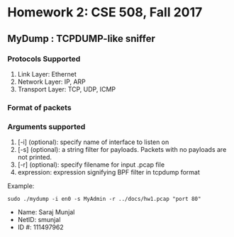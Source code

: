 # Homework 2: CSE 508, Fall 2017
## MyDump : TCPDUMP-like sniffer

### Protocols Supported
1. Link Layer: Ethernet
2. Network Layer: IP, ARP
3. Transport Layer: TCP, UDP, ICMP

### Format of packets


### Arguments supported
1. [-i] (optional): specify name of interface to listen on
2. [-s] (optional): a string filter for payloads. Packets with no payloads are not printed.
3. [-r] (optional): specify filename for input .pcap file
4. expression: expression signifying BPF filter in tcpdump format

Example:

`sudo ./mydump -i en0 -s MyAdmin -r ../docs/hw1.pcap "port 80"`
 
* Name: Saraj Munjal
* NetID: smunjal
* ID #: 111497962